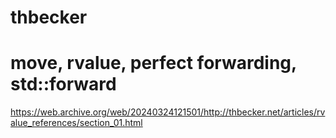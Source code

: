 # thbecker
# move, rvalue, perfect forwarding, std::forward


https://web.archive.org/web/20240324121501/http://thbecker.net/articles/rvalue_references/section_01.html

